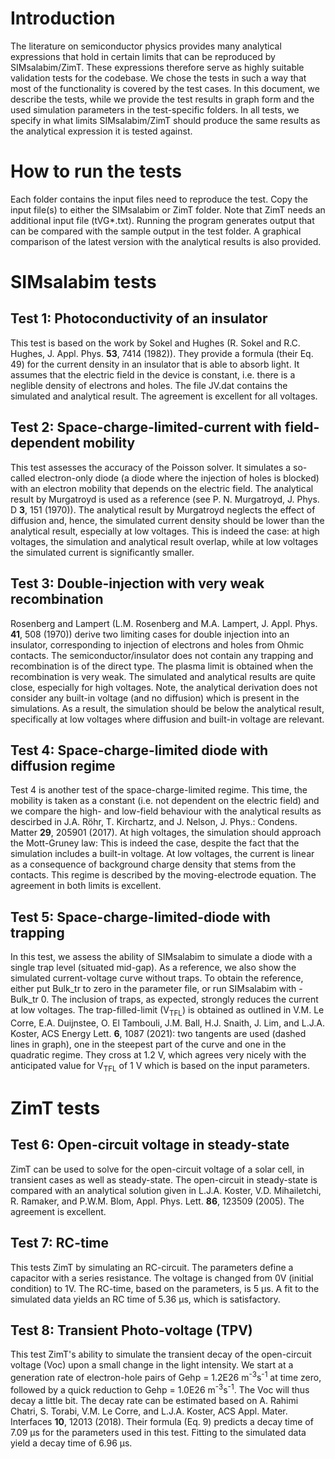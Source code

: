 
# Introduction

The literature on semiconductor physics provides many analytical expressions that hold in certain limits that can be reproduced by SIMsalabim/ZimT. These expressions therefore serve as highly suitable validation tests for the codebase. We chose the tests in such a way that most of the functionality is covered by the test cases. In this document, we describe the tests, while we provide the test results in graph form and the used simulation parameters in the test-specific folders. In all tests, we specify in what limits SIMsalabim/ZimT should produce the same results as the analytical expression it is tested against.

# How to run the tests
Each folder contains the input files need to reproduce the test. Copy the input file(s) to either the SIMsalabim or ZimT folder. Note that ZimT needs an additional input file (tVG*.txt). Running the program generates output that can be compared with the sample output in the test folder. A graphical comparison of the latest version with the analytical results is also provided. 

# SIMsalabim tests

## Test 1: Photoconductivity of an insulator

This test is based on the work by Sokel and Hughes (R. Sokel and R.C. Hughes, J. Appl. Phys. **53**, 7414 (1982)). They provide a formula (their Eq. 49) for the current density in an insulator that is able to absorb light. It assumes that the electric field in the device is constant, i.e. there is a neglible density of electrons and holes. The file JV.dat contains the simulated and analytical result. The agreement is excellent for all voltages.

## Test 2: Space-charge-limited-current with field-dependent mobility
This test assesses the accuracy of the Poisson solver. It simulates a so-called electron-only diode (a diode where the injection of holes is blocked) with an electron mobility that depends on the electric field. The analytical result by Murgatroyd is used as a reference (see  P. N. Murgatroyd, J. Phys. D **3**, 151 (1970)). The analytical result by Murgatroyd neglects the effect of diffusion and, hence, the simulated current density should be lower than the analytical result, especially at low voltages. This is indeed the case: at high voltages, the simulation and analytical result overlap, while at low voltages the simulated current is significantly smaller.

## Test 3: Double-injection with very weak recombination

Rosenberg and Lampert (L.M. Rosenberg and M.A. Lampert, J. Appl. Phys. **41**, 508 (1970)) derive two limiting cases for double injection into an insulator, corresponding to injection of electrons and holes from Ohmic contacts. The semiconductor/insulator does not contain any trapping and recombination is of the direct type. The plasma limit is obtained when the recombination is very weak. The simulated and analytical results are quite close, especially for high voltages. Note, the analytical derivation does not consider any built-in voltage (and no diffusion) which is present in the simulations. As a result, the simulation should be below the analytical result, specifically at low voltages where diffusion and built-in voltage are relevant. 

## Test 4: Space-charge-limited diode with diffusion regime
Test 4 is another test of the space-charge-limited regime. This time, the mobility is taken as a constant (i.e. not dependent on the electric field) and we compare the high- and low-field behaviour with the analytical results as descirbed in J.A. Röhr, T. Kirchartz, and J. Nelson, J. Phys.: Condens. Matter **29**, 205901 (2017).
At high voltages, the simulation should approach the Mott-Gruney law: This is indeed the case, despite the fact that the simulation includes a built-in voltage. At low voltages, the current is linear as a consequence of background charge density that stems from the contacts. This regime is described by the moving-electrode equation. The agreement in both limits is excellent.

## Test 5: Space-charge-limited-diode with trapping
In this test, we assess the ability of SIMsalabim to simulate a diode with a single trap level (situated mid-gap). As a reference, we also show the simulated current-voltage curve without traps. To obtain the reference, either put Bulk_tr to zero in the parameter file, or run SIMsalabim with -Bulk_tr 0. The inclusion of traps, as expected, strongly reduces the current at low voltages. The trap-filled-limit (V<sub>TFL</sub>) is obtained as outlined in V.M. Le Corre, E.A. Duijnstee, O.  El Tambouli, J.M. Ball, H.J. Snaith, J. Lim, and L.J.A. Koster, ACS Energy Lett. **6**,  1087 (2021): two tangents are used (dashed lines in graph), one in the steepest part of the curve and one in the quadratic regime. They cross at 1.2 V, which agrees very nicely with the anticipated value for V<sub>TFL</sub> of 1 V which is based on the input parameters.


# ZimT tests

## Test 6: Open-circuit voltage in steady-state
ZimT can be used to solve for the open-circuit voltage of a solar cell, in transient cases as well as steady-state. The open-circuit in steady-state is compared with an analytical solution given in L.J.A. Koster, V.D. Mihailetchi, R. Ramaker, and P.W.M. Blom, Appl. Phys. Lett. **86**, 123509 (2005). The agreement is excellent.


## Test 7: RC-time
This tests ZimT by simulating an RC-circuit. The parameters define a capacitor with a series resistance. The voltage is changed from 0V (initial condition) to 1V. The RC-time, based on the parameters, is 5 μs. A fit to the simulated data yields an RC time of 5.36 μs, which is satisfactory.


## Test 8: Transient Photo-voltage (TPV)
This test ZimT's ability to simulate the transient decay of the open-circuit voltage (Voc) upon a small change in the light intensity. We start at a generation rate of electron-hole pairs of Gehp = 1.2E26 m<sup>-3</sup>s<sup>-1</sup> at time zero, followed by a quick reduction to Gehp = 1.0E26 m<sup>-3</sup>s<sup>-1</sup>. The Voc will thus decay a little bit. The decay rate can be estimated based on A. Rahimi Chatri, S. Torabi, V.M. Le Corre, and L.J.A. Koster, ACS Appl. Mater. Interfaces **10**, 12013 (2018). Their formula (Eq. 9) predicts a decay time of 7.09 μs for the parameters used in this test. Fitting to the simulated data yield a decay time of 6.96 μs.









